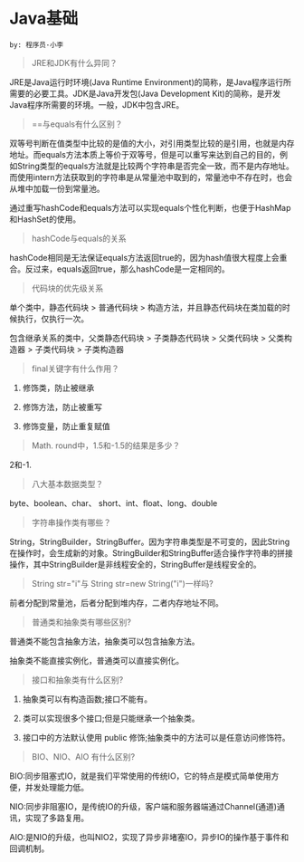 # Java基础
`by: 程序员·小李`

> JRE和JDK有什么异同？

JRE是Java运行时环境(Java Runtime Environment)的简称，是Java程序运行所需要的必要工具。JDK是Java开发包(Java Development Kit)的简称，是开发Java程序所需要的环境。一般，JDK中包含JRE。

> ==与equals有什么区别？

双等号判断在值类型中比较的是值的大小，对引用类型比较的是引用，也就是内存地址。而equals方法本质上等价于双等号，但是可以重写来达到自己的目的，例如String类型的equals方法就是比较两个字符串是否完全一致，而不是内存地址。而使用intern方法获取到的字符串是从常量池中取到的，常量池中不存在时，也会从堆中加载一份到常量池。

通过重写hashCode和equals方法可以实现equals个性化判断，也便于HashMap和HashSet的使用。

> hashCode与equals的关系

hashCode相同是无法保证equals方法返回true的，因为hash值很大程度上会重合。反过来，equals返回true，那么hashCode是一定相同的。

> 代码块的优先级关系

单个类中，静态代码块 > 普通代码块 > 构造方法，并且静态代码块在类加载的时候执行，仅执行一次。

包含继承关系的类中，父类静态代码块 > 子类静态代码块 > 父类代码块 > 父类构造器 > 子类代码块 > 子类构造器

> final关键字有什么作用？

1. 修饰类，防止被继承

2. 修饰方法，防止被重写

3. 修饰变量，防止重复赋值

> Math. round中，1.5和-1.5的结果是多少？

2和-1.

> 八大基本数据类型？

byte、boolean、char、 short、int、float、long、double

> 字符串操作类有哪些？

String，StringBuilder，StringBuffer。因为字符串类型是不可变的，因此String在操作时，会生成新的对象。StringBuilder和StringBuffer适合操作字符串的拼接操作，其中StringBuilder是非线程安全的，StringBuffer是线程安全的。

> String str="i"与 String str=new String("i")一样吗?

前者分配到常量池，后者分配到堆内存，二者内存地址不同。

> 普通类和抽象类有哪些区别?

普通类不能包含抽象方法，抽象类可以包含抽象方法。
  
抽象类不能直接实例化，普通类可以直接实例化。

> 接口和抽象类有什么区别?

1. 抽象类可以有构造函数;接口不能有。

2. 类可以实现很多个接口;但是只能继承一个抽象类。

3. 接口中的方法默认使用 public 修饰;抽象类中的方法可以是任意访问修饰符。

> BIO、NIO、AIO 有什么区别?

BIO:同步阻塞式IO，就是我们平常使用的传统IO，它的特点是模式简单使用方便，并发处理能力低。

NIO:同步非阻塞IO，是传统IO的升级，客户端和服务器端通过Channel(通道)通讯，实现了多路复用。

AIO:是NIO的升级，也叫NIO2，实现了异步非堵塞IO，异步IO的操作基于事件和回调机制。



